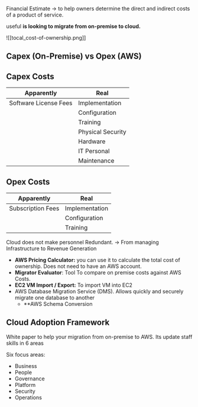 Financial Estimate -> to help owners determine the direct and indirect costs of a product of service.

useful **is looking to migrate from on-premise to cloud.**

![[tocal_cost-of-ownership.png]]

## Capex (On-Premise) vs Opex (AWS)

## Capex Costs

| Apparently            | Real              |
| --------------------- | ----------------- |
| Software License Fees | Implementation    |
|                       | Configuration     |
|                       | Training          |
|                       | Physical Security |
|                       | Hardware          |
|                       | IT Personal       |
|                       | Maintenance       |

## Opex Costs

| Apparently        | Real           |
| ----------------- | -------------- |
| Subscription Fees | Implementation |
|                   | Configuration  |
|                   | Training       |


Cloud does not make personnel Redundant. -> From managing Infrastructure to Revenue Generation

- **AWS Pricing Calculator:** you can use it to calculate the total cost of ownership. Does not need to have an AWS account.
- **Migrator Evaluator**: Tool To compare on premise costs against AWS Costs.
- **EC2 VM Import / Export:** To import VM into EC2
- AWS Database Migration Service (DMS). Allows quickly and securely migrate one database to another
	- **AWS Schema Conversion 

## Cloud Adoption Framework
White paper to help your migration from on-premise to AWS. Its update staff skills in 6 areas

Six focus areas:

- Business 
- People
- Governance
- Platform
- Security
- Operations

 